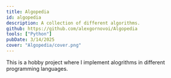 ```yaml
---
title: Algopedia
id: algopedia
description: A collection of different algorithms.
github: https://github.com/alexgornovoi/Algopedia
tools: ["Python"]
pubDate: 3/14/2025
cover: "Algopedia/cover.png"
---
```


This is a hobby project where I implement alogrithms in different programming languages.

